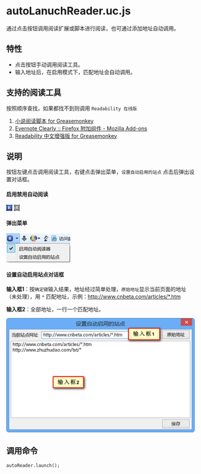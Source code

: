 autoLanuchReader.uc.js
======================

通过点击按钮调用阅读扩展或脚本进行阅读，也可通过添加地址自动调用。

## 特性

 - 点击按钮手动调用阅读工具。
 - 输入地址后，在启用模式下，匹配地址会自动调用。

## 支持的阅读工具

按照顺序查找，如果都找不到则调用 `Readability 在线版`

 1. [小说阅读脚本 for Greasemonkey](https://userscripts.org/scripts/show/165951)
 2. [Evernote Clearly :: Firefox 附加组件 - Mozilla Add-ons](https://addons.mozilla.org/zh-cn/firefox/addon/clearly/)
 3. [Readability 中文增强版 for Greasemonkey](https://userscripts.org/scripts/show/163581)

## 说明

按钮左键点击调用阅读工具，右键点击弹出菜单，`设置自动启用的站点` 点击后弹出设置对话框。

#### 启用禁用自动阅读

![按钮2种状态](按钮2种状态.png)

#### 弹出菜单

![弹出的菜单](弹出的菜单.png)

#### 设置自动启用站点对话框

**输入框1**：按`确定键`输入结果，地址经过简单处理，`原始地址`显示当前页面的地址（未处理），用 `*` 匹配地址，示例：http://www.cnbeta.com/articles/*.htm

**输入框2**：全部地址，一行一个匹配地址。

![设置自动启用站点对话框](设置自动启用站点对话框.png)


## 调用命令

    autoReader.launch();